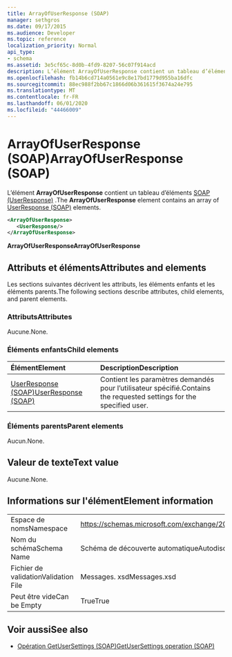 ```yaml
---
title: ArrayOfUserResponse (SOAP)
manager: sethgros
ms.date: 09/17/2015
ms.audience: Developer
ms.topic: reference
localization_priority: Normal
api_type:
- schema
ms.assetid: 3e5cf65c-8d0b-4fd9-8207-56c07f914acd
description: L’élément ArrayOfUserResponse contient un tableau d’éléments SOAP (UserResponse).
ms.openlocfilehash: fb14b6cd714a0561e9c8e17bd1779d955ba16dfc
ms.sourcegitcommit: 88ec988f2bb67c1866d06b361615f3674a24e795
ms.translationtype: MT
ms.contentlocale: fr-FR
ms.lasthandoff: 06/01/2020
ms.locfileid: "44466009"
---
```

# <a name="arrayofuserresponse-soap"></a><span data-ttu-id="fb151-103">ArrayOfUserResponse (SOAP)</span><span class="sxs-lookup"><span data-stu-id="fb151-103">ArrayOfUserResponse (SOAP)</span></span>

<span data-ttu-id="fb151-104">L’élément **ArrayOfUserResponse** contient un tableau d’éléments [SOAP (UserResponse)](userresponse-soap.md) .</span><span class="sxs-lookup"><span data-stu-id="fb151-104">The **ArrayOfUserResponse** element contains an array of [UserResponse (SOAP)](userresponse-soap.md) elements.</span></span> 
  
```XML
<ArrayOfUserResponse>
   <UserResponse/>
</ArrayOfUserResponse>
```

 <span data-ttu-id="fb151-105">**ArrayOfUserResponse**</span><span class="sxs-lookup"><span data-stu-id="fb151-105">**ArrayOfUserResponse**</span></span>
## <a name="attributes-and-elements"></a><span data-ttu-id="fb151-106">Attributs et éléments</span><span class="sxs-lookup"><span data-stu-id="fb151-106">Attributes and elements</span></span>

<span data-ttu-id="fb151-107">Les sections suivantes décrivent les attributs, les éléments enfants et les éléments parents.</span><span class="sxs-lookup"><span data-stu-id="fb151-107">The following sections describe attributes, child elements, and parent elements.</span></span>
  
### <a name="attributes"></a><span data-ttu-id="fb151-108">Attributs</span><span class="sxs-lookup"><span data-stu-id="fb151-108">Attributes</span></span>

<span data-ttu-id="fb151-109">Aucune.</span><span class="sxs-lookup"><span data-stu-id="fb151-109">None.</span></span>
  
### <a name="child-elements"></a><span data-ttu-id="fb151-110">Éléments enfants</span><span class="sxs-lookup"><span data-stu-id="fb151-110">Child elements</span></span>

|<span data-ttu-id="fb151-111">**Élément**</span><span class="sxs-lookup"><span data-stu-id="fb151-111">**Element**</span></span>|<span data-ttu-id="fb151-112">**Description**</span><span class="sxs-lookup"><span data-stu-id="fb151-112">**Description**</span></span>|
|:-----|:-----|
|[<span data-ttu-id="fb151-113">UserResponse (SOAP)</span><span class="sxs-lookup"><span data-stu-id="fb151-113">UserResponse (SOAP)</span></span>](userresponse-soap.md) <br/> |<span data-ttu-id="fb151-114">Contient les paramètres demandés pour l’utilisateur spécifié.</span><span class="sxs-lookup"><span data-stu-id="fb151-114">Contains the requested settings for the specified user.</span></span>  <br/> |
   
### <a name="parent-elements"></a><span data-ttu-id="fb151-115">Éléments parents</span><span class="sxs-lookup"><span data-stu-id="fb151-115">Parent elements</span></span>

<span data-ttu-id="fb151-116">Aucun.</span><span class="sxs-lookup"><span data-stu-id="fb151-116">None.</span></span>
  
## <a name="text-value"></a><span data-ttu-id="fb151-117">Valeur de texte</span><span class="sxs-lookup"><span data-stu-id="fb151-117">Text value</span></span>

<span data-ttu-id="fb151-118">Aucune.</span><span class="sxs-lookup"><span data-stu-id="fb151-118">None.</span></span>
  
## <a name="element-information"></a><span data-ttu-id="fb151-119">Informations sur l'élément</span><span class="sxs-lookup"><span data-stu-id="fb151-119">Element information</span></span>

|||
|:-----|:-----|
|<span data-ttu-id="fb151-120">Espace de noms</span><span class="sxs-lookup"><span data-stu-id="fb151-120">Namespace</span></span>  <br/> |https://schemas.microsoft.com/exchange/2010/Autodiscover  <br/> |
|<span data-ttu-id="fb151-121">Nom du schéma</span><span class="sxs-lookup"><span data-stu-id="fb151-121">Schema Name</span></span>  <br/> |<span data-ttu-id="fb151-122">Schéma de découverte automatique</span><span class="sxs-lookup"><span data-stu-id="fb151-122">Autodiscover schema</span></span>  <br/> |
|<span data-ttu-id="fb151-123">Fichier de validation</span><span class="sxs-lookup"><span data-stu-id="fb151-123">Validation File</span></span>  <br/> |<span data-ttu-id="fb151-124">Messages. xsd</span><span class="sxs-lookup"><span data-stu-id="fb151-124">Messages.xsd</span></span>  <br/> |
|<span data-ttu-id="fb151-125">Peut être vide</span><span class="sxs-lookup"><span data-stu-id="fb151-125">Can be Empty</span></span>  <br/> |<span data-ttu-id="fb151-126">True</span><span class="sxs-lookup"><span data-stu-id="fb151-126">True</span></span>  <br/> |
   
## <a name="see-also"></a><span data-ttu-id="fb151-127">Voir aussi</span><span class="sxs-lookup"><span data-stu-id="fb151-127">See also</span></span>

- [<span data-ttu-id="fb151-128">Opération GetUserSettings (SOAP)</span><span class="sxs-lookup"><span data-stu-id="fb151-128">GetUserSettings operation (SOAP)</span></span>](getusersettings-operation-soap.md)

